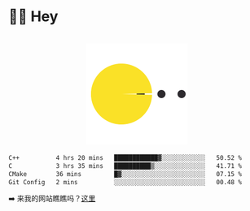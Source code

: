 
# 👋🏻 Hey
<div align="center">
	<br>
	<img src="https://raw.githubusercontent.com/Aniket965/Aniket965/master/pacman.svg?sanitize=true" width="200" height="200">
	<br>
</div>

<!--START_SECTION:waka-->
```text
C++          4 hrs 20 mins   ████████████▓░░░░░░░░░░░░   50.52 % 
C            3 hrs 35 mins   ██████████▒░░░░░░░░░░░░░░   41.71 % 
CMake        36 mins         █▓░░░░░░░░░░░░░░░░░░░░░░░   07.15 % 
Git Config   2 mins          ░░░░░░░░░░░░░░░░░░░░░░░░░   00.48 % 
```
<!--END_SECTION:waka-->

 ➡️  来我的网站瞧瞧吗？[这里](https://www.shaolongfei.com)
